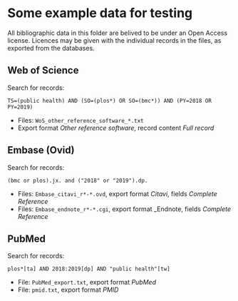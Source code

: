 Some example data for testing
==============================================================================


All bibliographic data in this folder are belived to be under an Open Access license. Licences  may be given with the individual records in the files, as exported from the databases.

## Web of Science

Search for records:

```
TS=(public health) AND (SO=(plos*) OR SO=(bmc*)) AND (PY=2018 OR PY=2019)
```

* Files: `WoS_other_reference_software_*.txt`
* Export format _Other reference software_, record content _Full record_


## Embase (Ovid)

Search for records:

```ovid
(bmc or plos).jx. and ("2018" or "2019").dp.
```

* Files: `Embase_citavi_r*-*.ovd`, export format _Citavi_, fields _Complete Reference_
* Files: `Embase_endnote_r*-*.cgi`, export format _Endnote, fields _Complete Reference_


## PubMed

Search for records:

```PubMed
plos*[ta] AND 2018:2019[dp] AND "public health"[tw]
```

* File: `PubMed_export.txt`, export format _PubMed_
* File: `pmid.txt`, export format _PMID_

